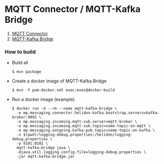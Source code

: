 # MQTT Connector / MQTT-Kafka Bridge

1. [MQTT Connector](mqtt-connector)
2. [MQTT-Kafka Bridge](mqtt-kafka-bridge)


### How to build

+ Build all

    ```
    $ mvn package
    ```

+ Create a docker image of MQTT-Kafka Bridge

    ```
    $ mvn -f pom-docker.xml exec:exec@docker-build
    ```

+ Run a docker image (example)

    ```
    $ docker run -d --rm --name mqtt-kafka-bridge \
      -e mp.messaging.connector.helidon-kafka.bootstrap.servers=kafka-broker:9092 \
      -e mp.messaging.incoming.mqtt-sub.server=mqtt-broker \
      -e mp.messaging.incoming.mqtt-sub.topic=some-topic-on-mqtt \
      -e mp.messaging.outgoing.kafka-pub.topic=some-topic-on-kafka \
      -v $(pwd)/logging-debug.properties:/helidon/logging-debug.properties \
      -p 8181:8181 \
      mqtt-kafka-bridge java \
      -Djava.util.logging.config.file=logging-debug.properties \
      -jar mqtt-kafka-bridge.jar
    ```
